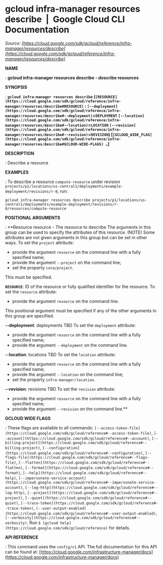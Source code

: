 # gcloud infra-manager resources describe  |  Google Cloud CLI Documentation

*Source: [https://cloud.google.com/sdk/gcloud/reference/infra-manager/resources/describe](https://cloud.google.com/sdk/gcloud/reference/infra-manager/resources/describe)*

**NAME**

: **gcloud infra-manager resources describe - describe resources**

**SYNOPSIS**

: **`gcloud infra-manager resources describe` (`[RESOURCE](https://cloud.google.com/sdk/gcloud/reference/infra-manager/resources/describe#RESOURCE)` : `[--deployment](https://cloud.google.com/sdk/gcloud/reference/infra-manager/resources/describe#--deployment)`=`DEPLOYMENT` `[--location](https://cloud.google.com/sdk/gcloud/reference/infra-manager/resources/describe#--location)`=`LOCATION` `[--revision](https://cloud.google.com/sdk/gcloud/reference/infra-manager/resources/describe#--revision)`=`REVISION`) [`[GCLOUD_WIDE_FLAG](https://cloud.google.com/sdk/gcloud/reference/infra-manager/resources/describe#GCLOUD-WIDE-FLAGS) …`]**

**DESCRIPTION**

: Describe a resource

**EXAMPLES**

: To describe a resource `compute-resource` under revision
`projects/p1/locations/us-central1/deployments/example-deployment/revisions/r-0`,
run:

```
gcloud infra-manager resources describe projects/p1/locations/us-central1/deployments/example-deployment/revisions/r-0/resources/compute-resource
```

**POSITIONAL ARGUMENTS**

: **Resource resource - The resource to describe The arguments in this group can be
used to specify the attributes of this resource. (NOTE) Some attributes are not
given arguments in this group but can be set in other ways.
To set the `project` attribute:

- provide the argument `resource` on the command line with a fully
specified name;
- provide the argument `--project` on the command line;
- set the property `core/project`.

This must be specified.

**`RESOURCE`**:
ID of the resource or fully qualified identifier for the resource.
To set the `resource` attribute:

- provide the argument `resource` on the command line.

This positional argument must be specified if any of the other arguments in this
group are specified.

**--deployment**:
deployments TBD
To set the `deployment` attribute:

- provide the argument `resource` on the command line with a fully
specified name;
- provide the argument `--deployment` on the command line.

**--location**:
locations TBD
To set the `location` attribute:

- provide the argument `resource` on the command line with a fully
specified name;
- provide the argument `--location` on the command line;
- set the property `infra-manager/location`.

**--revision**:
revisions TBD
To set the `revision` attribute:

- provide the argument `resource` on the command line with a fully
specified name;
- provide the argument `--revision` on the command line.**

**GCLOUD WIDE FLAGS**

: These flags are available to all commands: `[--access-token-file](https://cloud.google.com/sdk/gcloud/reference#--access-token-file)`,
`[--account](https://cloud.google.com/sdk/gcloud/reference#--account)`, `[--billing-project](https://cloud.google.com/sdk/gcloud/reference#--billing-project)`,
`[--configuration](https://cloud.google.com/sdk/gcloud/reference#--configuration)`,
`[--flags-file](https://cloud.google.com/sdk/gcloud/reference#--flags-file)`,
`[--flatten](https://cloud.google.com/sdk/gcloud/reference#--flatten)`, `[--format](https://cloud.google.com/sdk/gcloud/reference#--format)`, `[--help](https://cloud.google.com/sdk/gcloud/reference#--help)`, `[--impersonate-service-account](https://cloud.google.com/sdk/gcloud/reference#--impersonate-service-account)`,
`[--log-http](https://cloud.google.com/sdk/gcloud/reference#--log-http)`,
`[--project](https://cloud.google.com/sdk/gcloud/reference#--project)`, `[--quiet](https://cloud.google.com/sdk/gcloud/reference#--quiet)`, `[--trace-token](https://cloud.google.com/sdk/gcloud/reference#--trace-token)`, `[--user-output-enabled](https://cloud.google.com/sdk/gcloud/reference#--user-output-enabled)`,
`[--verbosity](https://cloud.google.com/sdk/gcloud/reference#--verbosity)`.
Run `$ [gcloud help](https://cloud.google.com/sdk/gcloud/reference)` for details.

**API REFERENCE**

: This command uses the `config/v1` API. The full documentation for
this API can be found at: [https://cloud.google.com/infrastructure-manager/docs](https://cloud.google.com/infrastructure-manager/docs)
